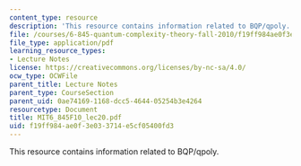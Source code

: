 ```yaml
---
content_type: resource
description: 'This resource contains information related to BQP/qpoly. '
file: /courses/6-845-quantum-complexity-theory-fall-2010/f19ff984ae0f3e033714e5cf05400fd3_MIT6_845F10_lec20.pdf
file_type: application/pdf
learning_resource_types:
- Lecture Notes
license: https://creativecommons.org/licenses/by-nc-sa/4.0/
ocw_type: OCWFile
parent_title: Lecture Notes
parent_type: CourseSection
parent_uid: 0ae74169-1168-dcc5-4644-05254b3e4264
resourcetype: Document
title: MIT6_845F10_lec20.pdf
uid: f19ff984-ae0f-3e03-3714-e5cf05400fd3
---
```

This resource contains information related to BQP/qpoly. 
